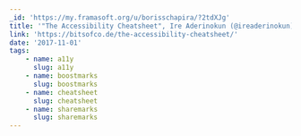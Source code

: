 ```yaml
---
_id: 'https://my.framasoft.org/u/borisschapira/?2tdXJg'
title: '"The Accessibility Cheatsheet", Ire Aderinokun (@ireaderinokun) #a11y'
link: 'https://bitsofco.de/the-accessibility-cheatsheet/'
date: '2017-11-01'
tags:
    - name: a11y
      slug: a11y
    - name: boostmarks
      slug: boostmarks
    - name: cheatsheet
      slug: cheatsheet
    - name: sharemarks
      slug: sharemarks
---
```


<div class="markdown"><p></p></div>
